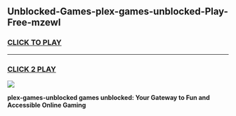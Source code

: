 
## Unblocked-Games-plex-games-unblocked-Play-Free-mzewl
<h3>
<a href="https://premium76.site?title=plex-games-unblocked&ref=23A">CLICK TO PLAY</a></h3>
<hr>

<h3>
<a href="https://premium76.site?title=plex-games-unblocked&ref=23A">CLICK 2 PLAY</a>
  
</h3>

<a href="https://premium76.site?title=plex-games-unblocked&ref=23A"><img src="https://clearcache.store/games.png"></a>


**plex-games-unblocked games unblocked: Your Gateway to Fun and Accessible Online Gaming**
